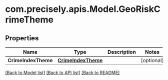 # com.precisely.apis.Model.GeoRiskCrimeTheme
## Properties

Name | Type | Description | Notes
------------ | ------------- | ------------- | -------------
**CrimeIndexTheme** | [**CrimeIndexTheme**](CrimeIndexTheme.md) |  | [optional] 

[[Back to Model list]](../README.md#documentation-for-models) [[Back to API list]](../README.md#documentation-for-api-endpoints) [[Back to README]](../README.md)

